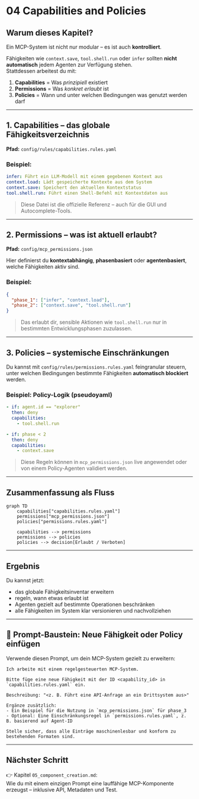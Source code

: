 # 04 Capabilities and Policies

## Warum dieses Kapitel?

Ein MCP-System ist nicht nur modular – es ist auch **kontrolliert**.

Fähigkeiten wie `context.save`, `tool.shell.run` oder `infer` sollten **nicht automatisch** jedem Agenten zur Verfügung stehen.  
Stattdessen arbeitest du mit:

1. **Capabilities** = Was *prinzipiell* existiert
2. **Permissions** = Was *konkret erlaubt* ist
3. **Policies** = Wann und unter welchen Bedingungen was genutzt werden darf

---

## 1. Capabilities – das globale Fähigkeitsverzeichnis

**Pfad:** `config/rules/capabilities.rules.yaml`

### Beispiel:
```yaml
infer: Führt ein LLM-Modell mit einem gegebenen Kontext aus
context.load: Lädt gespeicherte Kontexte aus dem System
context.save: Speichert den aktuellen Kontextstatus
tool.shell.run: Führt einen Shell-Befehl mit Kontextdaten aus
```

> Diese Datei ist die offizielle Referenz – auch für die GUI und Autocomplete-Tools.

---

## 2. Permissions – was ist aktuell erlaubt?

**Pfad:** `config/mcp_permissions.json`

Hier definierst du **kontextabhängig**, **phasenbasiert** oder **agentenbasiert**,  
welche Fähigkeiten aktiv sind.

### Beispiel:
```json
{
  "phase_1": ["infer", "context.load"],
  "phase_2": ["context.save", "tool.shell.run"]
}
```

> Das erlaubt dir, sensible Aktionen wie `tool.shell.run` nur in bestimmten Entwicklungsphasen zuzulassen.

---

## 3. Policies – systemische Einschränkungen

Du kannst mit `config/rules/permissions.rules.yaml` feingranular steuern,  
unter welchen Bedingungen bestimmte Fähigkeiten **automatisch blockiert** werden.

### Beispiel: Policy-Logik (pseudoyaml)

```yaml
- if: agent.id == "explorer"
  then: deny
  capabilities:
    - tool.shell.run

- if: phase < 2
  then: deny
  capabilities:
    - context.save
```

> Diese Regeln können in `mcp_permissions.json` live angewendet oder von einem Policy-Agenten validiert werden.

---

## Zusammenfassung als Fluss

```mermaid
graph TD
    capabilities["capabilities.rules.yaml"]
    permissions["mcp_permissions.json"]
    policies["permissions.rules.yaml"]

    capabilities --> permissions
    permissions --> policies
    policies --> decision[Erlaubt / Verboten]
```

---

## Ergebnis

Du kannst jetzt:
- das globale Fähigkeitsinventar erweitern
- regeln, wann etwas erlaubt ist
- Agenten gezielt auf bestimmte Operationen beschränken
- alle Fähigkeiten im System klar versionieren und nachvollziehen

---

## 🧩 Prompt-Baustein: Neue Fähigkeit oder Policy einfügen

Verwende diesen Prompt, um dein MCP-System gezielt zu erweitern:

```
Ich arbeite mit einem regelgesteuerten MCP-System.

Bitte füge eine neue Fähigkeit mit der ID <capability_id> in `capabilities.rules.yaml` ein.

Beschreibung: "<z. B. Führt eine API-Anfrage an ein Drittsystem aus>"

Ergänze zusätzlich:
- Ein Beispiel für die Nutzung in `mcp_permissions.json` für phase_3
- Optional: Eine Einschränkungsregel in `permissions.rules.yaml`, z. B. basierend auf Agent-ID

Stelle sicher, dass alle Einträge maschinenlesbar und konform zu bestehenden Formaten sind.
```

---

## Nächster Schritt

👉 Kapitel `05_component_creation.md`:  
Wie du mit einem einzigen Prompt eine lauffähige MCP-Komponente erzeugst – inklusive API, Metadaten und Test.
